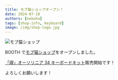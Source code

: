 ```yaml
---
title: モブ猫ショップオープン！
date: 2024-07-10
authors: [nekoha]
tags: [shop-info, keyboard]
image: /img/shop-logo.jpg
---
```


![モブ猫ショップ](/img/shop-logo.jpg)

BOOTH で[モブ猫ショップ](https://mobneko-shop.booth.pm/)をオープンしました。

[「禊」オーソリニア 34 キーボードキット](https://mobneko-shop.booth.pm/items/5846004)販売開始です！

よろしくお願いします！
